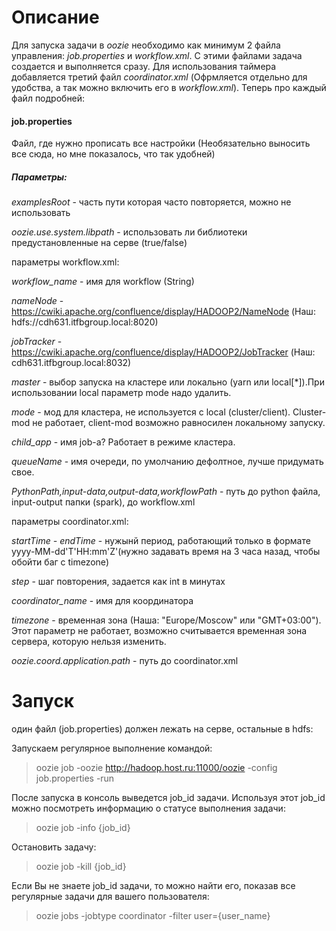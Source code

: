 # Описание

Для запуска задачи в _oozie_ необходимо как минимум 2 файла управления: _job.properties_ и _workflow.xml_.
С этими файлами задача создается и выполняется сразу. Для использования таймера добавляется третий файл _coordinator.xml_ (Офрмляется отдельно для удобства, а так можно включить его в _workflow.xml_).
Теперь про каждый файл подробней:

#### job.properties

Файл, где нужно прописать все настройки (Необязательно выносить все сюда, но мне показалось, что так удобней)

##### Параметры:

_examplesRoot_ - часть пути которая часто повторяется, можно не использовать

_oozie.use.system.libpath_ - использовать ли библиотеки предустановленные на серве (true/false)

параметры workflow.xml:
 
_workflow_name_ - имя для workflow (String)

_nameNode_ - https://cwiki.apache.org/confluence/display/HADOOP2/NameNode 
(Наш: hdfs://cdh631.itfbgroup.local:8020)
  
_jobTracker_ - https://cwiki.apache.org/confluence/display/HADOOP2/JobTracker 
(Наш: cdh631.itfbgroup.local:8032)

_master_ - выбор запуска на кластере или локально (yarn или local[*]).При использовании local параметр mode надо удалить.

_mode_ - мод для кластера, не используется с local (cluster/client). Cluster-mod не работает, client-mod возможно равносилен локальному запуску.

_child_app_ - имя job-a? Работает в режиме кластера.

_queueName_ - имя очереди, по умолчанию дефолтное, лучше придумать свое.

_PythonPath,input-data,output-data,workflowPath_ - путь до python файла, input-output папки (spark), до workflow.xml

параметры coordinator.xml:

_startTime - endTime_ - нужынй период, работающий только в формате yyyy-MM-dd'T'HH:mm'Z'(нужно задавать время на 3 часа назад, чтобы обойти баг с timezone)

_step_ - шаг повторения, задается как int в минутах

_coordinator_name_ - имя для координатора

_timezone_ - временная зона (Наша: "Europe/Moscow" или "GMT+03:00"). Этот параметр не работает, возможно считывается временная зона сервера, которую нельзя изменить.

_oozie.coord.application.path_ - путь до coordinator.xml

# Запуск

один файл (job.properties) должен лежать на серве, остальные в hdfs:

Запускаем регулярное выполнение командой:

>oozie job -oozie http://hadoop.host.ru:11000/oozie -config job.properties -run

После запуска в консоль выведется job_id задачи. Используя этот job_id можно посмотреть информацию о статусе выполнения задачи:

>oozie job -info {job_id}

Остановить задачу:

>oozie job -kill {job_id}

Если Вы не знаете job_id задачи, то можно найти его, показав все регулярные задачи для вашего пользователя:

>oozie jobs -jobtype coordinator -filter user={user_name}